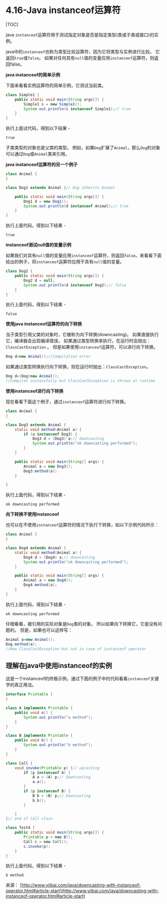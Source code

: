 # 4.16-Java instanceof运算符

[TOC]

java `instanceof`运算符用于测试指定对象是否是指定类型(类或子类或接口)的实例。

java中的`instanceof`也称为类型比较运算符，因为它将类型与实例进行比较。 它返回`true`或`false`。 如果对任何具有`null`值的变量应用`instanceof`运算符，则返回false。

**java instanceof的简单示例**

下面来看看实例运算符的简单示例，它测试当前类。

```java
class Simple1 {
    public static void main(String args[]) {
        Simple1 s = new Simple1();
        System.out.println(s instanceof Simple1);// true
    }
}

```

执行上面试代码，得到以下结果 -

```
true

```

子类类型的对象也是父类的类型。 例如，如果`Dog`扩展了`Animal`，那么`Dog`的对象可以通过`Dog`或`Animal`类来引用。

**java instanceof运算符的另一个例子**

```java
class Animal {
}

class Dog1 extends Animal {// Dog inherits Animal

    public static void main(String args[]) {
        Dog1 d = new Dog1();
        System.out.println(d instanceof Animal);// true
    }
}

```

执行上面代码，得到以下结果 -

```
true

```

**instanceof测试null值的变量示例**

如果我们对具有`null`值的变量应用`instanceof`运算符，则返回`false`。来看看下面给出的例子，将`instanceof`运算符应用于具有`null`值的变量。

```java
class Dog2 {
    public static void main(String args[]) {
        Dog2 d = null;
        System.out.println(d instanceof Dog2);// false
    }
}

```

执行上面代码，得到以下结果 -

```
false

```

**使用java instanceof运算符的向下转换**

当子类型引用父类的对象时，它被称为向下转换(downcasting)。 如果直接执行它，编译器会出现编译错误。 如果通过类型转换来执行，在运行时会抛出：`ClassCastException` 。 但是如果使用`instanceof`运算符，可以进行向下转换。

```java
Dog d=new Animal();//Compilation error

```

如果通过类型转换执行向下转换，则在运行时抛出：`ClassCastException`。

```java
Dog d=(Dog)new Animal();  
//Compiles successfully but ClassCastException is thrown at runtime

```

**使用instanceof进行向下转换**

现在看看下面这个例子，通过`instanceof`运算符进行向下转换。

```java
class Animal {
}

class Dog3 extends Animal {
    static void method(Animal a) {
        if (a instanceof Dog3) {
            Dog3 d = (Dog3) a;// downcasting
            System.out.println("ok downcasting performed");
        }
    }

    public static void main(String[] args) {
        Animal a = new Dog3();
        Dog3.method(a);
    }

}

```

执行上面代码，得到以下结果 -

```
ok downcasting performed

```

**向下转换不使用instanceof**

也可以在不使用`instanceof`运算符的情况下执行下转换，如以下示例代码所示：

```java
class Animal {
}

class Dog4 extends Animal {
    static void method(Animal a) {
        Dog4 d = (Dog4) a;// downcasting
        System.out.println("ok downcasting performed");
    }

    public static void main(String[] args) {
        Animal a = new Dog4();
        Dog4.method(a);
    }
}

```

执行上面代码，得到以下结果 -

```
ok downcasting performed

```

仔细看看，被引用的实际对象是`Dog`类的对象。 所以如果向下转换它，它是没有问题的。 但是，如果也可以这样写：

```java
Animal a=new Animal();  
Dog.method(a);  
//Now ClassCastException but not in case of instanceof operator

```

## 理解在java中使用instanceof的实例

这是一个instanceof的终极示例，通过下面的例子中的代码看看`instanceof`关键字的真正用法。

```java
interface Printable {
}

class A implements Printable {
    public void a() {
        System.out.println("a method");
    }
}

class B implements Printable {
    public void b() {
        System.out.println("b method");
    }
}

class Call {
    void invoke(Printable p) {// upcasting
        if (p instanceof A) {
            A a = (A) p;// Downcasting
            a.a();
        }
        if (p instanceof B) {
            B b = (B) p;// Downcasting
            b.b();
        }

    }
}// end of Call class

class Test4 {
    public static void main(String args[]) {
        Printable p = new B();
        Call c = new Call();
        c.invoke(p);
    }
}

```

执行上面代码，得到以下结果 -

```
b method
```

来源： [http://www.yiibai.com/java/downcasting-with-instanceof-operator.html#article-start](http://www.yiibai.com/java/downcasting-with-instanceof-operator.html#article-start)